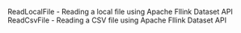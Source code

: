 ReadLocalFile - Reading a local file using Apache Fllink Dataset API
ReadCsvFile - Reading a CSV file using Apache Fllink Dataset API